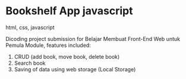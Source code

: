 # Bookshelf App javascript
html, css, javascript

Dicoding project submission for Belajar Membuat Front-End Web untuk Pemula Module, features included:

1. CRUD (add book, move book, delete book)
2. Search book
3. Saving of data using web storage (Local Storage)

